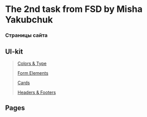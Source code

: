 The 2nd task from FSD by Misha Yakubchuk
=====================
### Страницы сайта

## UI-kit  
>[Colors & Type](https://fanmanutd.github.io/The-2nd-task-by-Misha-Yakubchuk/output/colors-type/colors-type.html)
>
>[Form Elements](https://fanmanutd.github.io/The-2nd-task-by-Misha-Yakubchuk/output/form-elements/form-elements.html)
>
>[Cards](https://fanmanutd.github.io/The-2nd-task-by-Misha-Yakubchuk/output/cards/cards.html)
>
>[Headers & Footers](https://fanmanutd.github.io/The-2nd-task-by-Misha-Yakubchuk/output/headers-footers/headers-footers.html)

## Pages 